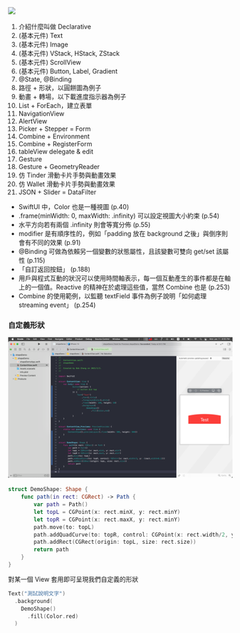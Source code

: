 
[![](https://cf-assets2.tenlong.com.tw/products/images/000/154/714/webp/9789864344789_bc.webp?1606208192)](https://www.tenlong.com.tw/products/9789864344789)

1. 介紹什麼叫做 Declarative 
2. (基本元件) Text
3. (基本元件) Image
4. (基本元件) VStack, HStack, ZStack
5. (基本元件) ScrollView
6. (基本元件) Button, Label, Gradient
7. @State, @Binding
8. 路徑 + 形狀，以圓餅圖為例子
9. 動畫 + 轉場，以下載進度指示器為例子
10. List + ForEach，建立表單
11. NavigationView 
12. AlertView
13. Picker + Stepper = Form
14. Combine + Environment
15. Combine + RegisterForm
16. tableView delegate & edit
17. Gesture
18. Gesture + GeometryReader
19. 仿 Tinder 滑動卡片手勢與動畫效果
20. 仿 Wallet 滑動卡片手勢與動畫效果
21. JSON + Slider = DataFilter


- SwiftUI 中，Color 也是一種視圖 (p.40)
- .frame(minWidth: 0, maxWidth: .infinity) 可以設定視圖大小約束 (p.54)
- 水平方向若有兩個 .infinity 則會等寬分佈 (p.55)
- modifier 是有順序性的，例如「padding 放在 background 之後」與倒序則會有不同的效果 (p.91)
- @Binding 可做為依賴另一個變數的狀態屬性，且該變數可雙向 get/set 該屬性 (p.115)
- 「自訂返回按鈕」 (p.188)
- 用戶與程式互動的狀況可以使用時間軸表示，每一個互動產生的事件都是在軸上的一個值。Reactive 的精神在於處理這些值，當然 Combine 也是 (p.253)
- Combine 的使用範例，以監聽 textField 事件為例子說明「如何處理 streaming event」 (p.254)

### 自定義形狀
![](./Screen%20Shot%20SwiftUI%20shape.png?raw=true)
```swift
struct DemoShape: Shape {
    func path(in rect: CGRect) -> Path {
        var path = Path()
        let topL = CGPoint(x: rect.minX, y: rect.minY)
        let topR = CGPoint(x: rect.maxX, y: rect.minY)
        path.move(to: topL)
        path.addQuadCurve(to: topR, control: CGPoint(x: rect.width/2, y: -(rect.width*0.1)))
        path.addRect(CGRect(origin: topL, size: rect.size))
        return path
    }
}
```
對某一個 View 套用即可呈現我們自定義的形狀
```swift
Text("測試說明文字")
  .background(
    DemoShape()
      .fill(Color.red)
  )
```
